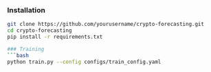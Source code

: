 ### Installation
```bash
git clone https://github.com/yourusername/crypto-forecasting.git
cd crypto-forecasting
pip install -r requirements.txt

### Training
```bash
python train.py --config configs/train_config.yaml
